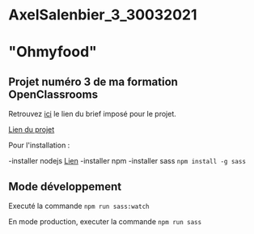# AxelSalenbier_3_30032021

# "Ohmyfood" #

## Projet numéro 3 de ma formation OpenClassrooms ##

Retrouvez [ici](https://s3-eu-west-1.amazonaws.com/course.oc-static.com/projects/DW_P3/Brief%20cre%CC%81atif%20-%20Ohmyfood!.pdf) le lien du brief imposé pour le projet.

[Lien du projet](https://2bid.github.io/AxelSalenbier_3_30032021/index.html)

Pour l'installation : 

-installer nodejs [Lien](https://nodejs.org/en/download/)
-installer npm
-installer sass ```npm install -g sass```

## Mode développement ##

Executé la commande ```npm run sass:watch```

En mode production, executer la commande ``` npm run sass ```

